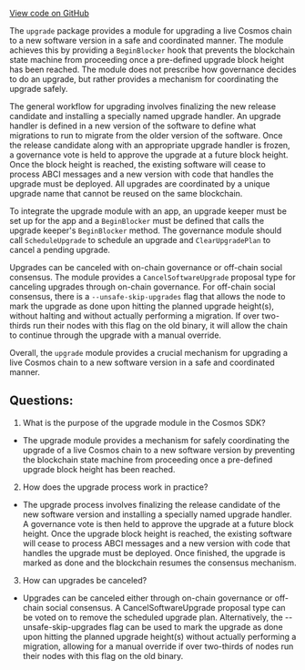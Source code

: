 [View code on GitHub](https://github.com/cosmos/cosmos-sdk/blob/main/x/upgrade/doc.go)

The `upgrade` package provides a module for upgrading a live Cosmos chain to a new software version in a safe and coordinated manner. The module achieves this by providing a `BeginBlocker` hook that prevents the blockchain state machine from proceeding once a pre-defined upgrade block height has been reached. The module does not prescribe how governance decides to do an upgrade, but rather provides a mechanism for coordinating the upgrade safely.

The general workflow for upgrading involves finalizing the new release candidate and installing a specially named upgrade handler. An upgrade handler is defined in a new version of the software to define what migrations to run to migrate from the older version of the software. Once the release candidate along with an appropriate upgrade handler is frozen, a governance vote is held to approve the upgrade at a future block height. Once the block height is reached, the existing software will cease to process ABCI messages and a new version with code that handles the upgrade must be deployed. All upgrades are coordinated by a unique upgrade name that cannot be reused on the same blockchain.

To integrate the upgrade module with an app, an upgrade keeper must be set up for the app and a `BeginBlocker` must be defined that calls the upgrade keeper's `BeginBlocker` method. The governance module should call `ScheduleUpgrade` to schedule an upgrade and `ClearUpgradePlan` to cancel a pending upgrade.

Upgrades can be canceled with on-chain governance or off-chain social consensus. The module provides a `CancelSoftwareUpgrade` proposal type for canceling upgrades through on-chain governance. For off-chain social consensus, there is a `--unsafe-skip-upgrades` flag that allows the node to mark the upgrade as done upon hitting the planned upgrade height(s), without halting and without actually performing a migration. If over two-thirds run their nodes with this flag on the old binary, it will allow the chain to continue through the upgrade with a manual override.

Overall, the `upgrade` module provides a crucial mechanism for upgrading a live Cosmos chain to a new software version in a safe and coordinated manner.
## Questions: 
 1. What is the purpose of the upgrade module in the Cosmos SDK?
- The upgrade module provides a mechanism for safely coordinating the upgrade of a live Cosmos chain to a new software version by preventing the blockchain state machine from proceeding once a pre-defined upgrade block height has been reached.

2. How does the upgrade process work in practice?
- The upgrade process involves finalizing the release candidate of the new software version and installing a specially named upgrade handler. A governance vote is then held to approve the upgrade at a future block height. Once the upgrade block height is reached, the existing software will cease to process ABCI messages and a new version with code that handles the upgrade must be deployed. Once finished, the upgrade is marked as done and the blockchain resumes the consensus mechanism.

3. How can upgrades be canceled?
- Upgrades can be canceled either through on-chain governance or off-chain social consensus. A CancelSoftwareUpgrade proposal type can be voted on to remove the scheduled upgrade plan. Alternatively, the --unsafe-skip-upgrades flag can be used to mark the upgrade as done upon hitting the planned upgrade height(s) without actually performing a migration, allowing for a manual override if over two-thirds of nodes run their nodes with this flag on the old binary.